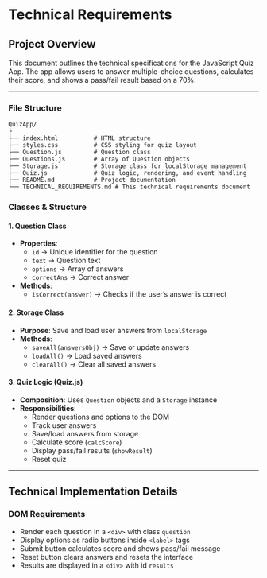 # Technical Requirements

##  Project Overview
This document outlines the technical specifications for the JavaScript Quiz App. 
The app allows users to answer multiple-choice questions, calculates their score, 
and shows a pass/fail result based on a 70%.

---


### File Structure


```
QuizApp/
├
├── index.html          # HTML structure
├── styles.css          # CSS styling for quiz layout
├── Question.js         # Question class
├── Questions.js        # Array of Question objects
├── Storage.js          # Storage class for localStorage management
├── Quiz.js             # Quiz logic, rendering, and event handling
├── README.md           # Project documentation
└── TECHNICAL_REQUIREMENTS.md # This technical requirements document

```


### **Classes & Structure**

#### **1. Question Class**
- **Properties**:
  - `id` → Unique identifier for the question  
  - `text` → Question text  
  - `options` → Array of answers  
  - `correctAns` → Correct answer  
- **Methods**:
  - `isCorrect(answer)` → Checks if the user’s answer is correct  

#### **2. Storage Class**
- **Purpose**: Save and load user answers from `localStorage`  
- **Methods**:
  - `saveAll(answersObj)` → Save or update answers  
  - `loadAll()` → Load saved answers  
  - `clearAll()` → Clear all saved answers  

#### **3. Quiz Logic (Quiz.js)**
- **Composition**: Uses `Question` objects and a `Storage` instance  
- **Responsibilities**:
  - Render questions and options to the DOM  
  - Track user answers  
  - Save/load answers from storage  
  - Calculate score (`calcScore`)  
  - Display pass/fail results (`showResult`)  
  - Reset quiz  

---

##  Technical Implementation Details

### **DOM Requirements**
- Render each question in a `<div>` with class `question`  
- Display options as radio buttons inside `<label>` tags  
- Submit button calculates score and shows pass/fail message  
- Reset button clears answers and resets the interface  
- Results are displayed in a `<div>` with id `results`  
